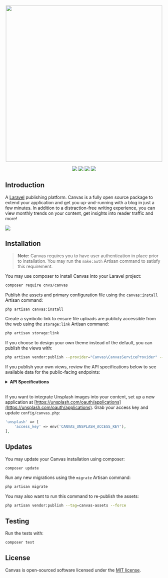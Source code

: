 <p align="center">
    <br>
    <img src="https://raw.githubusercontent.com/cnvs/art/master/github-header.png" width="500">
</p>

<p align="center">
	<a href="https://travis-ci.org/cnvs/canvas"><img src="https://travis-ci.org/cnvs/canvas.svg?branch=master"></a>
	<a href="https://packagist.org/packages/cnvs/canvas"><img src="https://poser.pugx.org/cnvs/canvas/downloads"></a>
	<a href="https://packagist.org/packages/cnvs/canvas"><img src="https://poser.pugx.org/cnvs/canvas/v/stable"></a>
	<a href="https://packagist.org/packages/cnvs/canvas"><img src="https://poser.pugx.org/cnvs/canvas/license"></a>
    <br>
</p>

## Introduction

A [Laravel](https://laravel.com) publishing platform. Canvas is a fully open source package to extend your 
application and get you up-and-running with a blog in just a few minutes. In addition to a distraction-free 
writing experience, you can view monthly trends on your content, get insights into reader traffic and more!

<img src="https://cnvs.io/img/zDTOCfMeOf2pr1sHax9KqNzWsnF8KOa55CPPyppc.png">

## Installation

> **Note:** Canvas requires you to have user authentication in place prior to installation. You may run the `make:auth` Artisan command to satisfy this requirement.

You may use composer to install Canvas into your Laravel project:

```bash
composer require cnvs/canvas
```

Publish the assets and primary configuration file using the `canvas:install` Artisan command:

```bash
php artisan canvas:install
```

Create a symbolic link to ensure file uploads are publicly accessible from the web using the `storage:link` Artisan command:

```bash
php artisan storage:link
```

If you choose to design your own theme instead of the default, you can publish the views with:

```bash
php artisan vendor:publish --provider="Canvas\CanvasServiceProvider" --tag="canvas-views"
```

If you publish your own views, review the API specifications below to see available data for the public-facing endpoints:

<details>
<summary><b>API Specifications</b></summary>
<ul>
<li><b>GET </b><code>/blog</code> Returns a paginated index of posts</li>

<br>

```php
"data": [
    "posts": "Illuminate\Pagination\Paginator"
]
```

<li><b>GET </b><code>/blog/{slug}</code> Returns a single blog post</li>

<br>

```php
"data": [
    "author": "App\User",
    "post": "App\Canvas\Post",
    "meta": [
        "og_title": "string"
        "twitter_title": "string"
        "og_description": "string"
        "meta_description": "string"
        "twitter_description": "string"
	],
    "next": "App\Canvas\Post",
    "random": "App\Canvas\Post"
]
```

<li><b>GET </b><code>/blog/tag/{slug}</code> Returns a paginated index of posts for a single tag</li>

<br>

```php
"data": [
    "topic": "Canvas/Tag",
    "posts": "Illuminate\Pagination\Paginator"
]
```
</ul>
</details>

<br>

If you want to integrate Unsplash images into your content, set up a new application at [https://unsplash.com/oauth/applications](https://unsplash.com/oauth/applications). Grab your access key and update `config/canvas.php`:

```php
'unsplash' => [
    'access_key' => env('CANVAS_UNSPLASH_ACCESS_KEY'),
],
```

## Updates

You may update your Canvas installation using composer:

```bash
composer update
```

Run any new migrations using the `migrate` Artisan command:

```bash
php artisan migrate
```

You may also want to run this command to re-publish the assets:

```bash
php artisan vendor:publish --tag=canvas-assets --force
```

## Testing

Run the tests with:

```bash
composer test
```

## License

Canvas is open-sourced software licensed under the [MIT license](https://opensource.org/licenses/MIT).